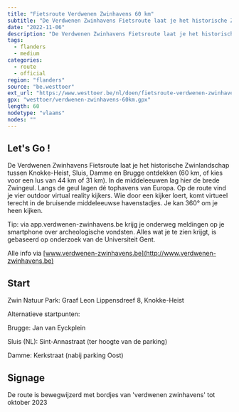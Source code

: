 ```yaml
---
title: "Fietsroute Verdwenen Zwinhavens 60 km"
subtitle: "De Verdwenen Zwinhavens Fietsroute laat je het historische Zwinlandschap tussen Knokke-Heist, Sluis, Damme en Brugge ontdekken (60 km, of kies voor een lus van 44 km of 31 km)"
date: "2022-11-06"
description: "De Verdwenen Zwinhavens Fietsroute laat je het historische Zwinlandschap tussen Knokke-Heist, Sluis, Damme en Brugge ontdekken (60 km, of kies voor een lus van 44 km of 31 km)" 
tags:
  - flanders
  - medium
categories: 
  - route
  - official
region: "flanders"
source: "be.westtoer"
ext_url: "https://www.westtoer.be/nl/doen/fietsroute-verdwenen-zwinhavens-60-km"
gpx: "westtoer/verdwenen-zwinhavens-60km.gpx"
length: 60
nodetype: "vlaams"
nodes: ""
---
```


## Let's Go !

De Verdwenen Zwinhavens Fietsroute laat je het historische Zwinlandschap tussen Knokke-Heist, Sluis, Damme en Brugge ontdekken (60 km, of kies voor een lus van 44 km of 31 km). In de middeleeuwen lag hier de brede Zwingeul. Langs de geul lagen dé tophavens van Europa. Op de route vind je vier outdoor virtual reality kijkers. Wie door een kijker loert, komt virtueel terecht in de bruisende middeleeuwse havenstadjes. Je kan 360° om je heen kijken. 

Tip: via app.verdwenen-zwinhavens.be krijg je onderweg meldingen op je smartphone over archeologische vondsten. Alles wat je te zien krijgt, is gebaseerd op onderzoek van de Universiteit Gent.

Alle info via [www.verdwenen-zwinhavens.be](http://www.verdwenen-zwinhavens.be)

## Start 

Zwin Natuur Park: Graaf Leon Lippensdreef 8, Knokke-Heist



Alternatieve startpunten:



Brugge: Jan van Eyckplein



Sluis (NL): Sint-Annastraat (ter hoogte van de parking)



Damme: Kerkstraat (nabij parking Oost)

## Signage

De route is bewegwijzerd met bordjes van 'verdwenen zwinhavens' tot oktober 2023